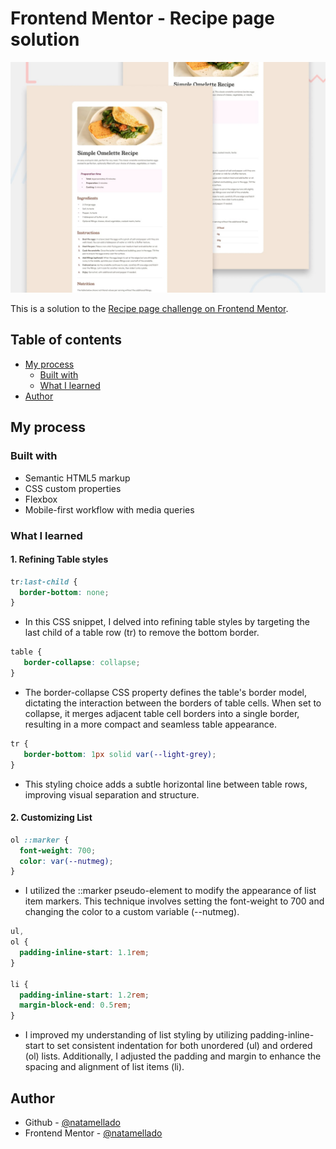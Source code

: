 # Frontend Mentor - Recipe page solution

![](./design/desktop-preview.jpg)

This is a solution to the [Recipe page challenge on Frontend Mentor](https://www.frontendmentor.io/challenges/recipe-page-KiTsR8QQKm).


## Table of contents

- [My process](#my-process)
  - [Built with](#built-with)
  - [What I learned](#what-i-learned)
- [Author](#author)


## My process

### Built with

- Semantic HTML5 markup
- CSS custom properties
- Flexbox
- Mobile-first workflow with media queries


### What I learned

#### 1. Refining Table styles

```css
tr:last-child {
  border-bottom: none;
}
```

  - In this CSS snippet, I delved into refining table styles by targeting the last child of a table row (tr) to remove the bottom border.


```css
table {
   border-collapse: collapse;
}
```

  - The border-collapse CSS property defines the table's border model, dictating the interaction between the borders of table cells. When set to collapse, it merges adjacent table cell borders into a single border, resulting in a more compact and seamless table appearance.


```css
tr {
   border-bottom: 1px solid var(--light-grey);
}
```

  - This styling choice adds a subtle horizontal line between table rows, improving visual separation and structure.


#### 2. Customizing List 

```css
ol ::marker {
  font-weight: 700;
  color: var(--nutmeg);
}
```

  - I utilized the ::marker pseudo-element to modify the appearance of list item markers. This technique involves setting the font-weight to 700 and changing the color to a custom variable (--nutmeg).


```css
ul,
ol {
  padding-inline-start: 1.1rem;
}

li {
  padding-inline-start: 1.2rem;
  margin-block-end: 0.5rem;
}
```

  - I improved my understanding of list styling by utilizing padding-inline-start to set consistent indentation for both unordered (ul) and ordered (ol) lists. Additionally, I adjusted the padding and margin to enhance the spacing and alignment of list items (li).


## Author

- Github - [@natamellado](https://github.com/natamellado)
- Frontend Mentor - [@natamellado](https://www.frontendmentor.io/profile/natamellado)

